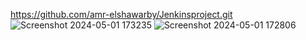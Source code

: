 https://github.com/amr-elshawarby/Jenkinsproject.git
![Screenshot 2024-05-01 173235](https://github.com/amr-elshawarby/Jenkinsproject/assets/161210166/0f3cbef2-d49e-4548-ba97-ca5b5c229e60)
![Screenshot 2024-05-01 172806](https://github.com/amr-elshawarby/Jenkinsproject/assets/161210166/3d2e9125-9c40-48ec-a0bc-a1c6a1016ec1)
